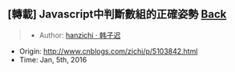 ## [轉載] Javascript中判斷數組的正確姿勢 [Back](./../post.md)

> - Author: [hanzichi · 韩子迟](https://github.com/hanzichi)
- Origin: http://www.cnblogs.com/zichi/p/5103842.html
- Time: Jan, 5th, 2016

